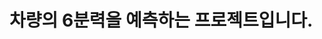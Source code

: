 # 차량의 6분력을 예측하는 프로젝트입니다.

<div>
<src="https://user-images.githubusercontent.com/71249009/93075644-0f0f3f80-f6c1-11ea-94c4-ee7086a8334d.png">
</div>
